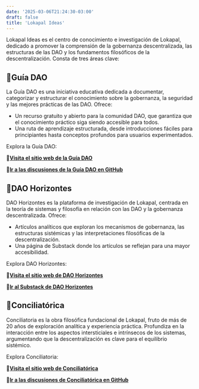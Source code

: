 ```yaml
---
date: '2025-03-06T21:24:30-03:00'
draft: false
title: 'Lokapal Ideas'
---
```


Lokapal Ideas es el centro de conocimiento e investigación de Lokapal, dedicado a promover la comprensión de la gobernanza descentralizada, las estructuras de las DAO y los fundamentos filosóficos de la descentralización. Consta de tres áreas clave:

## 🔹Guía DAO  
La Guía DAO es una iniciativa educativa dedicada a documentar, categorizar y estructurar el conocimiento sobre la gobernanza, la seguridad y las mejores prácticas de las DAO. Ofrece:
- Un recurso gratuito y abierto para la comunidad DAO, que garantiza que el conocimiento práctico siga siendo accesible para todos.
- Una ruta de aprendizaje estructurada, desde introducciones fáciles para principiantes hasta conceptos profundos para usuarios experimentados.

Explora la Guía DAO:

🔸[**Visita el sitio web de la Guía DAO**](https://lokapal-xyz.github.io/educacion/)

🔸[**Ir a las discusiones de la Guía DAO en GitHub**](https://github.com/lokapal-xyz/education/discussions/)

## 🔹DAO Horizontes  
DAO Horizontes es la plataforma de investigación de Lokapal, centrada en la teoría de sistemas y filosofía en relación con las DAO y la gobernanza descentralizada. Ofrece:
- Artículos analíticos que exploran los mecanismos de gobernanza, las estructuras sistémicas y las interpretaciones filosóficas de la descentralización.
- Una página de Substack donde los artículos se reflejan para una mayor accesibilidad.

Explora DAO Horizontes:

🔸[**Visita el sitio web de DAO Horizontes**](https://lokapal-xyz.github.io/investigacion/)

🔸[**Ir al Substack de DAO Horizontes**](https://substack.com/@lokapal)

## 🔹Conciliatórica  
Conciliatoria es la obra filosófica fundacional de Lokapal, fruto de más de 20 años de exploración analítica y experiencia práctica. Profundiza en la interacción entre los aspectos intersticiales e intrínsecos de los sistemas, argumentando que la descentralización es clave para el equilibrio sistémico.

Explora Conciliatoria:

🔸[**Visita el sitio web de Conciliatórica**](https://lokapal-xyz.github.io/fundamentos/)

🔸[**Ir a las discusiones de Conciliatórica en GitHub**](https://github.com/lokapal-xyz/foundations/discussions)